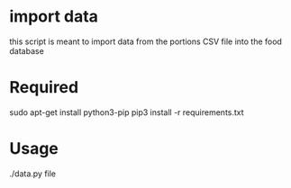 # import data
this script is meant to import data from the portions CSV file into the food database

# Required
sudo apt-get install python3-pip
pip3 install -r requirements.txt

# Usage
./data.py file
